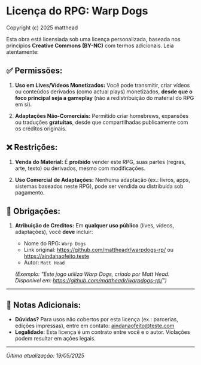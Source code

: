 
# Licença do RPG: Warp Dogs
Copyright (c) 2025 matthead

Esta obra está licensiada sob uma licença personalizada, baseada nos princípios **Creative Commons (BY-NC)** com termos adicionais. Leia atentamente:

## ✅ **Permissões:**
1. **Uso em Lives/Vídeos Monetizados:**
   Você pode transmitir, criar vídeos ou conteúdos derivados (como actual plays) monetizados, **desde que o foco principal seja a gameplay** (não a redistribuição do material do RPG em si).

2. **Adaptações Não-Comerciais:**
	Permitido criar homebrews, expansões ou traduções **gratuitas**, desde que compartilhadas publicamente com os créditos originais.

## ❌ **Restrições:**
1. **Venda do Material:**
É **proibido** vender este RPG, suas partes (regras, arte, texto) ou derivados, mesmo com modificações.

2. **Uso Comercial de Adaptações:**
Nenhuma adaptação (ex.: livros, apps, sistemas baseados neste RPG), pode ser vendida ou distribuída sob pagamento.

## 📜 **Obrigações:**

1. **Atribuição de Creditos:**
Em **qualquer uso público** (lives, vídeos, adaptações), você **deve** incluir:
	- Nome do RPG: `Warp Dogs`
	- Link original: <https://github.com/mattheadr/warpdogs-rp/> ou <https://aindanaofeito.teste>
	- Autor: `Matt Head`

	*(Exemplo: "Este jogo utiliza Warp Dogs, criado por Matt Head. Disponivel em: <https://github.com/mattheadr/warpdogs-rp/>")*

---

## 📝 **Notas Adicionais:**

- **Dúvidas?**
	Para usos não cobertos por esta licença (ex.: parcerias, edições impressas), entre em contato:
	aindanaofeito@teste.com
- **Legalidade:**
	Esta licença é um contrato entre você e o autor. Violações podem resultar em ações legais.

---

*Última atualização: 19/05/2025*
